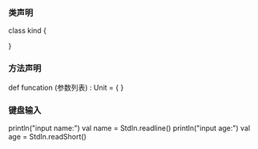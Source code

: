 ### 类声明
class kind {

}
### 方法声明
def funcation (参数列表) : Unit = {
}
### 键盘输入
println("input name:")
val name = StdIn.readline()
println("input age:")
val age = StdIn.readShort()






















